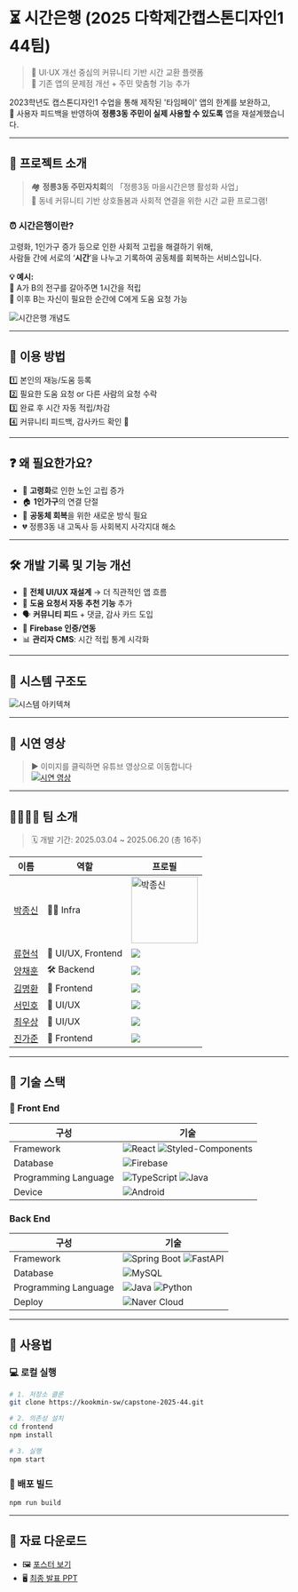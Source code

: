 
# ⏳ 시간은행 (2025 다학제간캡스톤디자인1 44팀)
> 🎨 UI·UX 개선 중심의 커뮤니티 기반 시간 교환 플랫폼  
> 🔧 기존 앱의 문제점 개선 + 주민 맞춤형 기능 추가

2023학년도 캡스톤디자인1 수업을 통해 제작된 '타임페이' 앱의 한계를 보완하고,  
👥 사용자 피드백을 반영하여 **정릉3동 주민이 실제 사용할 수 있도록** 앱을 재설계했습니다.

---

## 📌 프로젝트 소개  
> 🏘️ **정릉3동 주민자치회**의 「정릉3동 마을시간은행 활성화 사업」  
> 🤝 동네 커뮤니티 기반 상호돌봄과 사회적 연결을 위한 시간 교환 프로그램!

### ⏰ 시간은행이란?
고령화, 1인가구 증가 등으로 인한 사회적 고립을 해결하기 위해,  
사람들 간에 서로의 ‘**시간**’을 나누고 기록하여 공동체를 회복하는 서비스입니다.

**💡 예시:**  
🧰 A가 B의 전구를 갈아주면 1시간을 적립  
💬 이후 B는 자신이 필요한 순간에 C에게 도움 요청 가능  

![시간은행 개념도](https://i.ibb.co/xmhsLTf/timebanking-concept.png)

---

## 👣 이용 방법
1️⃣ 본인의 재능/도움 등록  
2️⃣ 필요한 도움 요청 or 다른 사람의 요청 수락  
3️⃣ 완료 후 시간 자동 적립/차감  
4️⃣ 커뮤니티 피드백, 감사카드 확인 💌  

---

## ❓ 왜 필요한가요?
- 🧓 **고령화**로 인한 노인 고립 증가  
- 🏠 **1인가구**의 연결 단절  
- 🌱 **공동체 회복**을 위한 새로운 방식 필요  
- 💔 정릉3동 내 고독사 등 사회복지 사각지대 해소  

---

## 🛠️ 개발 기록 및 기능 개선
- 🧭 **전체 UI/UX 재설계** → 더 직관적인 앱 흐름  
- 🧾 **도움 요청서 자동 추천 기능** 추가  
- 🗣️ **커뮤니티 피드** + 댓글, 감사 카드 도입  
- 🔐 **Firebase 인증/연동**  
- 📊 **관리자 CMS**: 시간 적립 통계 시각화  

---

## 🧱 시스템 구조도  
![시스템 아키텍쳐](https://i.ibb.co/VVydsrz/timebank-architecture.png)

---

## 🎥 시연 영상  
> ▶️ 이미지를 클릭하면 유튜브 영상으로 이동합니다  
[![시연 영상](https://i.ibb.co/mJztTzY/youtube-thumbnail.png)](https://www.youtube.com/watch?v=dQw4w9WgXcQ)

---

## 👨‍👩‍👧‍👦 팀 소개  
> 🗓️ 개발 기간: 2025.03.04 ~ 2025.06.20 (총 16주)

| 이름 | 역할 | 프로필 |
|------|------|--------|
| [박종신](https://github.com/) | 🧑‍💻 Infra | <img src="https://github.com/user-attachments/assets/a95aa8bb-7bdd-448d-a796-2a8837ae5a70" alt="박종신" width="120" /> |
| [류현석](https://github.com/masulsada) | 🎨 UI/UX, Frontend | ![](https://avatars.githubusercontent.com/u/54922643?v=4) |
| [양채훈](https://github.com/) | 🛠️ Backend | ![](https://i.ibb.co/YbdXpDQ/profile2.png) |
| [김명환](https://github.com/) | 📱 Frontend | ![](https://i.ibb.co/fYpt03F/profile3.png) |
| [서민호](https://github.com/) | 🎨 UI/UX | ![](https://i.ibb.co/qFZzL4z/profile4.png) |
| [최우상](https://github.com/dntkd) | 🎨 UI/UX | ![](https://github.com/user-attachments/assets/9cf74ccf-e795-495c-be47-9202f9b5489c) |
| [진가준](https://github.com/) | 📱 Frontend | ![](https://i.ibb.co/0rNc5HT/profile5.png) |

---

## 🧰 기술 스택

### 📱 Front End

| 구성                     | 기술                                                                                 |
|------------------------|------------------------------------------------------------------------------------|
| Framework              | ![React](https://img.shields.io/badge/React-61DAFB?style=for-the-badge&logo=react&logoColor=white) ![Styled-Components](https://img.shields.io/badge/styled--components-DB7093?style=for-the-badge&logo=styled-components&logoColor=white) |
| Database               | ![Firebase](https://img.shields.io/badge/Firebase-FFCA28?style=for-the-badge&logo=firebase&logoColor=white) |
| Programming Language   | ![TypeScript](https://img.shields.io/badge/TypeScript-3178C6?style=for-the-badge&logo=typescript&logoColor=white) ![Java](https://img.shields.io/badge/Java-007396?style=for-the-badge&logo=java&logoColor=white)          |
| Device                 | ![Android](https://img.shields.io/badge/ANDROID-34A853?style=for-the-badge&logo=android&logoColor=white)            |

### Back End

| 구성                   | 기술                                                                                                                                                                                                                                   |
|------------------------|--------------------------------------------------------------------------------------------------------------------------------------------------------------------------------------------------------------------------------------|
| Framework           | ![Spring Boot](https://img.shields.io/badge/Spring%20Boot-6DB33F?style=for-the-badge&logo=springboot&logoColor=white) ![FastAPI](https://img.shields.io/badge/FastAPI-005571?style=for-the-badge&logo=fastapi)                       |
| Database            | ![MySQL](https://img.shields.io/badge/MySQL-4479A1?style=for-the-badge&logo=mysql&logoColor=white)                                                                                                                                   |
| Programming Language| ![Java](https://img.shields.io/badge/Java-007396?style=for-the-badge&logo=java&logoColor=white) ![Python](https://img.shields.io/badge/Python-3776AB?style=for-the-badge&logo=python&logoColor=white)                                |
| Deploy             | ![Naver Cloud](https://img.shields.io/badge/Naver%20Cloud-03C75A?style=for-the-badge&logo=naver&logoColor=white)                                                                                                                     |

---

## 🧪 사용법

### 💻 로컬 실행
```bash
# 1. 저장소 클론
git clone https://kookmin-sw/capstone-2025-44.git

# 2. 의존성 설치
cd frontend
npm install

# 3. 실행
npm start
```

### 🚀 배포 빌드
```bash
npm run build
```

---

## 📎 자료 다운로드
- 🖼️ [포스터 보기](https://i.ibb.co/xmhsLTf/timebanking-concept.png)
- 🖥️ [최종 발표 PPT](https://example.com/ppt)
